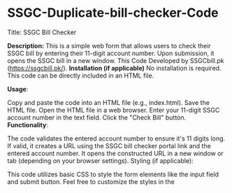 # SSGC-Duplicate-bill-checker-Code
Title: SSGC Bill Checker

**Description:**
This is a simple web form that allows users to check their SSGC bill by entering their 11-digit account number. Upon submission, it opens the SSGC bill in a new window.
This Code Developed by SSGCbill.pk (https://ssgcbill.pk/). 
**Installation (if applicable)**
No installation is required. This code can be directly included in an HTML file.

**Usage**:

Copy and paste the code into an HTML file (e.g., index.html).
Save the HTML file.
Open the HTML file in a web browser.
Enter your 11-digit SSGC account number in the text field.
Click the "Check Bill" button.
**Functionality**:

The code validates the entered account number to ensure it's 11 digits long.
If valid, it creates a URL using the SSGC bill checker portal link and the entered account number.
It opens the constructed URL in a new window or tab (depending on your browser settings).
Styling (if applicable):

This code utilizes basic CSS to style the form elements like the input field and submit button. Feel free to customize the styles in the <style> section according to your preferences.

**Contributing (if applicable):**
If you'd like to contribute to this project, feel free to fork the repository on GitHub and submit a pull request with your changes.

**Support**
We provide additional resources, information and support related to SSGC bills on our website(https://ssgcbill.pk). please visit if you need any help


Additional Notes:

This code assumes the SSGC bill checker portal link remains consistent. If it changes, the code might require modification.
You may want to explore error handling for situations where the URL construction fails or the bill cannot be retrieved from the SSGC website.
